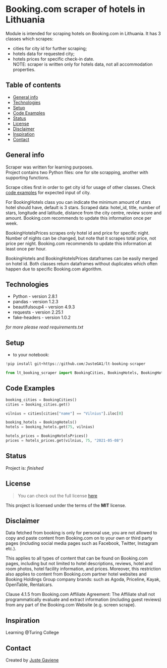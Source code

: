 # Booking.com scraper of hotels in Lithuania

Module is intended for scraping hotels on Booking.com in Lithuania. It has 3 classes which scrapes:
- cities for city id for further scraping;
- hotels data for requested city;
- hotels prices for specific check-in date.   
NOTE: scraper is written only for hotels data, not all accommodation properties. 

## Table of contents
* [General info](#general-info)
* [Technologies](#technologies)
* [Setup](#setup)
* [Code Examples](#code-examples)
* [Status](#status)
* [License](#license)
* [Disclaimer](#disclaimer)
* [Inspiration](#inspiration)
* [Contact](#contact)

## General info
Scraper was written for learning purposes.  
Project contains two Python files: one for site scrapping, another with supporting functions. 

Scrape cities first in order to get city id for usage of other classes. Check [code examples](#code-examples) for expected input of city. 

For BookingHotels class you can indicate the minimum amount of stars hotel should have, default is 3 stars. Scraped data: hotel_id, title, number of stars, longitude and latitude, distance from the city centre, review score and amount. Booking.com recommends to update this information once per week.

BookingHotelsPrices scrapes only hotel id and price for specific night. Number of nights can be changed, but note that it scrapes total price, not price per night. Booking.com recommends to update this information at least once per hour. 

BookingHotels and BookingHotelsPrices dataframes can be easily merged on hotel id. Both classes return dataframes without duplicates which often happen due to specific Booking.com algorithm. 

## Technologies
* Python - version 2.8.1
* pandas - version 1.2.3
* beautifulsoup4 - version 4.9.3
* requests - version 2.25.1  
* fake-headers - version 1.0.2 
   
_for more please read requirements.txt_

## Setup
- to your notebook:
```python
!pip install git+https://github.com/JusteGA1/lt-booking-scraper

from lt_booking_scraper import BookingCities, BookingHotels, BookingHotelsPrices
```

## Code Examples
```python
booking_cities = BookingCities()
cities = booking_cities.get()

vilnius = cities[cities["name"] == "Vilnius"].iloc[0]

booking_hotels = BookingHotels()
hotels = booking_hotels.get(75, vilnius)

hotels_prices = BookingHotelsPrices()
prices = hotels_prices.get(vilnius, 75, "2021-05-08")
```

## Status
Project is: _finished_

## License
>You can check out the full license [here](https://opensource.org/licenses/MIT)

This project is licensed under the terms of the **MIT** license.

## Disclaimer

Data fetched from booking is only for personal use, you are not allowed to copy and paste content from Booking.com on to your own or third party pages (including social media pages such as Facebook, Twitter, Instagram etc.).

This applies to all types of content that can be found on Booking.com pages, including but not limited to hotel descriptions, reviews, hotel and room photos, hotel facility information, and prices. Moreover, this restriction also applies to content from Booking.com partner hotel websites and Booking Holdings Group company brands: such as Agoda, Priceline, Kayak, OpenTable, Rentalcars.

Clause 4.1.5 from Booking.com Affiliate Agreement: The Affiliate shall not programmatically evaluate and extract information (including guest reviews) from any part of the Booking.com Website (e.g. screen scrape).

## Inspiration
Learning @Turing College

## Contact
Created by [Juste Gaviene](mailto:juste.gaviene@gmail.com?subject=[GitHub]%20Source%20Han%20Sans)
